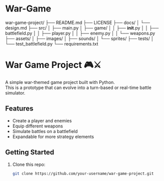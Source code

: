 # War-Game
war-game-project/ ├── README.md ├── LICENSE ├── docs/ │   └── design.md ├── src/ │   ├── main.py │   ├── game/ │   │   ├── __init__.py │   │   ├── battlefield.py │   │   ├── player.py │   │   ├── enemy.py │   │   └── weapons.py ├── assets/ │   ├── images/ │   ├── sounds/ │   └── sprites/ ├── tests/ │   └── test_battlefield.py └── requirements.txt

# War Game Project 🎮⚔️

A simple war-themed game project built with Python.  
This is a prototype that can evolve into a turn-based or real-time battle simulator.

## Features
- Create a player and enemies
- Equip different weapons
- Simulate battles on a battlefield
- Expandable for more strategy elements

## Getting Started
1. Clone this repo:
   ```bash
   git clone https://github.com/your-username/war-game-project.git
